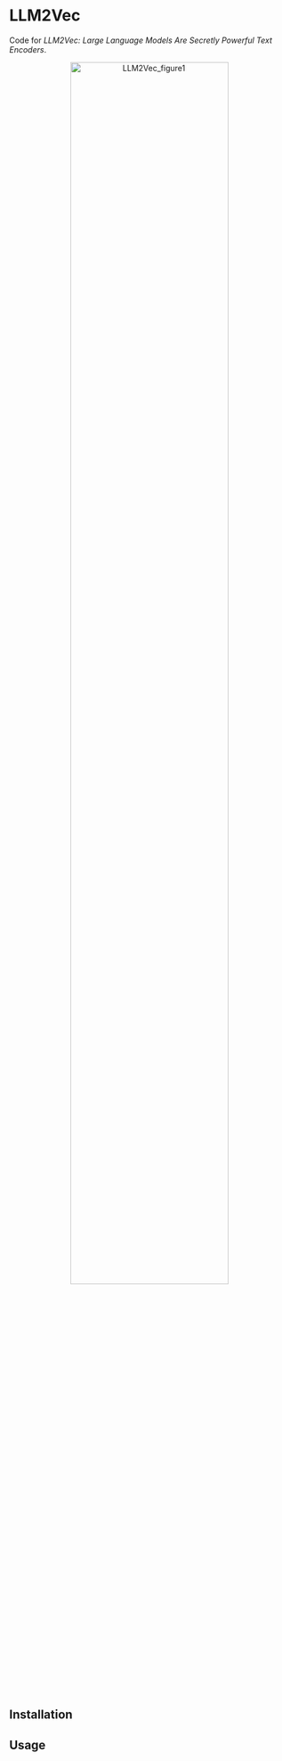 # LLM2Vec

Code for *LLM2Vec: Large Language Models Are Secretly Powerful Text Encoders*. 

<p align="center">
  <img src="https://github.com/McGill-NLP/llm2vec/assets/12207571/48efd48a-431b-4625-8e0f-248a442e3839?raw=true" width="75%" alt="LLM2Vec_figure1"/>
</p>

## Installation

## Usage
